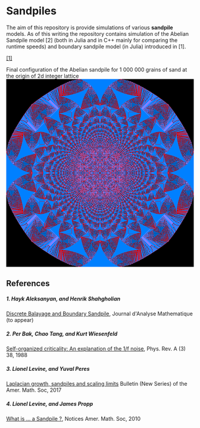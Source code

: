 # Sandpiles

The aim of this repository is provide simulations of various **sandpile** models.
As of this writing the repository contains simulation of the Abelian Sandpile model [2] (both in Julia and in C++ mainly for comparing the runtime speeds) and boundary sandpile model (in Julia) introduced in [1].

<a href="#ref-AS">[1]</a>


Final configuration of the Abelian sandpile for 1 000 000 grains of sand at the origin of 2d integer lattice
![Abelian Sandpile with 1 million grains of sand](https://github.com/hayk314/Sandpiles/blob/master/C%2B%2B/AbelSand/Debug/Abel1000000.png)


## References

<h5 id="ref-AS">1. Hayk Aleksanyan, and Henrik Shahgholian</h5> 

[Discrete Balayage and Boundary Sandpile](https://arxiv.org/abs/1607.01525), Journal d'Analyse Mathematique (to appear) 

<h5 id="ref-BTW">2. Per Bak, Chao Tang, and Kurt Wiesenfeld</h5>

[Self-organized criticality: An explanation of the 1/f noise](https://journals.aps.org/prl/abstract/10.1103/PhysRevLett.59.381), Phys. Rev. A (3) 38, 1988

<h5 id="ref-LPer">3. Lionel Levine, and Yuval Peres</h5>

[Laplacian growth, sandpiles and scaling limits](https://arxiv.org/abs/1611.00411) Bulletin (New Series) of the Amer. Math. Soc, 2017

<h5 id="ref-LProp">4. Lionel Levine, and James Propp</h5>

[What is ... a Sandpile ?](https://www.ams.org/notices/201008/rtx100800976p.pdf), Notices Amer. Math. Soc, 2010

